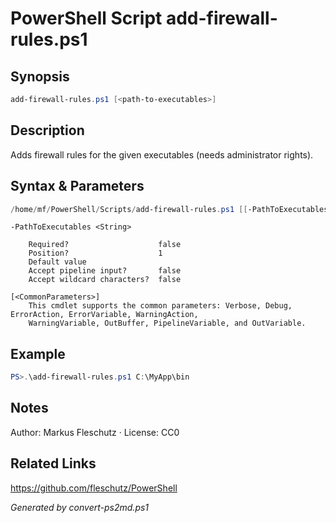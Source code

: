 # PowerShell Script add-firewall-rules.ps1

## Synopsis
```powershell
add-firewall-rules.ps1 [<path-to-executables>]
```

## Description
Adds firewall rules for the given executables (needs administrator rights).

## Syntax & Parameters
```powershell
/home/mf/PowerShell/Scripts/add-firewall-rules.ps1 [[-PathToExecutables] <String>] [<CommonParameters>]
```

```
-PathToExecutables <String>
    
    Required?                    false
    Position?                    1
    Default value                
    Accept pipeline input?       false
    Accept wildcard characters?  false
```

```
[<CommonParameters>]
    This cmdlet supports the common parameters: Verbose, Debug, ErrorAction, ErrorVariable, WarningAction, 
    WarningVariable, OutBuffer, PipelineVariable, and OutVariable.
```

## Example
```powershell
PS>.\add-firewall-rules.ps1 C:\MyApp\bin
```


## Notes
Author: Markus Fleschutz · License: CC0

## Related Links
https://github.com/fleschutz/PowerShell

*Generated by convert-ps2md.ps1*
